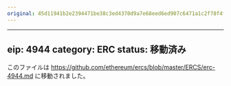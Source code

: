 ```yaml
---
original: 45d11941b2e2394471be38c3ed4370d9a7e68eed6ed907c6471a1c2f78f4f867
---
```


---
eip: 4944
category: ERC
status: 移動済み
---

このファイルは https://github.com/ethereum/ercs/blob/master/ERCS/erc-4944.md に移動されました。